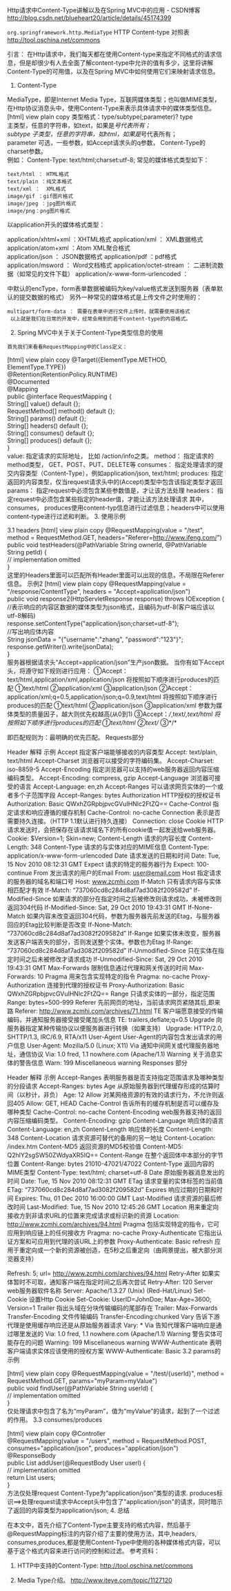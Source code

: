Http请求中Content-Type讲解以及在Spring MVC中的应用 - CSDN博客 http://blog.csdn.net/blueheart20/article/details/45174399

`org.springframework.http.MediaType`
HTTP Content-type 对照表 http://tool.oschina.net/commons


引言： 在Http请求中，我们每天都在使用Content-type来指定不同格式的请求信息，但是却很少有人去全面了解content-type中允许的值有多少，这里将讲解Content-Type的可用值，以及在Spring MVC中如何使用它们来映射请求信息。

1.  Content-Type

  MediaType，即是Internet Media Type，互联网媒体类型；也叫做MIME类型，在Http协议消息头中，使用Content-Type来表示具体请求中的媒体类型信息。
[html] view plain copy
类型格式：type/subtype(;parameter)? type  
主类型，任意的字符串，如text，如果是*号代表所有；   
subtype 子类型，任意的字符串，如html，如果是*号代表所有；   
parameter 可选，一些参数，如Accept请求头的q参数， Content-Type的 charset参数。   
 例如： Content-Type: text/html;charset:utf-8;
 常见的媒体格式类型如下：

    text/html ： HTML格式
    text/plain ：纯文本格式      
    text/xml ：  XML格式
    image/gif ：gif图片格式    
    image/jpeg ：jpg图片格式 
    image/png：png图片格式
   以application开头的媒体格式类型：

   application/xhtml+xml ：XHTML格式
   application/xml     ： XML数据格式
   application/atom+xml  ：Atom XML聚合格式    
   application/json    ： JSON数据格式
   application/pdf       ：pdf格式  
   application/msword  ： Word文档格式
   application/octet-stream ： 二进制流数据（如常见的文件下载）
   application/x-www-form-urlencoded ： <form encType=””>中默认的encType，form表单数据被编码为key/value格式发送到服务器（表单默认的提交数据的格式）
   另外一种常见的媒体格式是上传文件之时使用的：

    multipart/form-data ： 需要在表单中进行文件上传时，就需要使用该格式
     以上就是我们在日常的开发中，经常会用到的若干content-type的内容格式。
2.   Spring MVC中关于关于Content-Type类型信息的使用

    首先我们来看看RequestMapping中的Class定义：
[html] view plain copy
@Target({ElementType.METHOD, ElementType.TYPE})  
@Retention(RetentionPolicy.RUNTIME)  
@Documented  
@Mapping  
public @interface RequestMapping {  
      String[] value() default {};  
      RequestMethod[] method() default {};  
      String[] params() default {};  
      String[] headers() default {};  
      String[] consumes() default {};  
      String[] produces() default {};  
}  
value:  指定请求的实际地址， 比如 /action/info之类。
method：  指定请求的method类型， GET、POST、PUT、DELETE等
consumes： 指定处理请求的提交内容类型（Content-Type），例如application/json, text/html;
produces:    指定返回的内容类型，仅当request请求头中的(Accept)类型中包含该指定类型才返回
params： 指定request中必须包含某些参数值是，才让该方法处理
headers： 指定request中必须包含某些指定的header值，才能让该方法处理请求
其中，consumes， produces使用content-typ信息进行过滤信息；headers中可以使用content-type进行过滤和判断。
3. 使用示例

  3.1 headers
[html] view plain copy
@RequestMapping(value = "/test", method = RequestMethod.GET, headers="Referer=http://www.ifeng.com/")    
public void testHeaders(@PathVariable String ownerId, @PathVariable String petId) {        
  // implementation omitted    
}   
  这里的Headers里面可以匹配所有Header里面可以出现的信息，不局限在Referer信息。
  示例2
[html] view plain copy
@RequestMapping(value = "/response/ContentType", headers = "Accept=application/json")    
public void response2(HttpServletResponse response) throws IOException {    
    //表示响应的内容区数据的媒体类型为json格式，且编码为utf-8(客户端应该以utf-8解码)    
    response.setContentType("application/json;charset=utf-8");    
    //写出响应体内容    
    String jsonData = "{\"username\":\"zhang\", \"password\":\"123\"}";    
    response.getWriter().write(jsonData);    
}    
服务器根据请求头“Accept=application/json”生产json数据。
当你有如下Accept头，将遵守如下规则进行应用：
①Accept：text/html,application/xml,application/json
      将按照如下顺序进行produces的匹配 ①text/html ②application/xml ③application/json
②Accept：application/xml;q=0.5,application/json;q=0.9,text/html
      将按照如下顺序进行produces的匹配 ①text/html ②application/json ③application/xml
      参数为媒体类型的质量因子，越大则优先权越高(从0到1)
③Accept：*/*,text/*,text/html
      将按照如下顺序进行produces的匹配 ①text/html ②text/* ③*/*


即匹配规则为：最明确的优先匹配。
Requests部分

Header	解释	示例
Accept	指定客户端能够接收的内容类型	Accept: text/plain, text/html
Accept-Charset	浏览器可以接受的字符编码集。	Accept-Charset: iso-8859-5
Accept-Encoding	指定浏览器可以支持的web服务器返回内容压缩编码类型。	Accept-Encoding: compress, gzip
Accept-Language	浏览器可接受的语言	Accept-Language: en,zh
Accept-Ranges	可以请求网页实体的一个或者多个子范围字段	Accept-Ranges: bytes
Authorization	HTTP授权的授权证书	Authorization: Basic QWxhZGRpbjpvcGVuIHNlc2FtZQ==
Cache-Control	指定请求和响应遵循的缓存机制	Cache-Control: no-cache
Connection	表示是否需要持久连接。（HTTP 1.1默认进行持久连接）	Connection: close
Cookie	HTTP请求发送时，会把保存在该请求域名下的所有cookie值一起发送给web服务器。	Cookie: $Version=1; Skin=new;
Content-Length	请求的内容长度	Content-Length: 348
Content-Type	请求的与实体对应的MIME信息	Content-Type: application/x-www-form-urlencoded
Date	请求发送的日期和时间	Date: Tue, 15 Nov 2010 08:12:31 GMT
Expect	请求的特定的服务器行为	Expect: 100-continue
From	发出请求的用户的Email	From: user@email.com
Host	指定请求的服务器的域名和端口号	Host: www.zcmhi.com
If-Match	只有请求内容与实体相匹配才有效	If-Match: “737060cd8c284d8af7ad3082f209582d”
If-Modified-Since	如果请求的部分在指定时间之后被修改则请求成功，未被修改则返回304代码	If-Modified-Since: Sat, 29 Oct 2010 19:43:31 GMT
If-None-Match	如果内容未改变返回304代码，参数为服务器先前发送的Etag，与服务器回应的Etag比较判断是否改变	If-None-Match: “737060cd8c284d8af7ad3082f209582d”
If-Range	如果实体未改变，服务器发送客户端丢失的部分，否则发送整个实体。参数也为Etag	If-Range: “737060cd8c284d8af7ad3082f209582d”
If-Unmodified-Since	只在实体在指定时间之后未被修改才请求成功	If-Unmodified-Since: Sat, 29 Oct 2010 19:43:31 GMT
Max-Forwards	限制信息通过代理和网关传送的时间	Max-Forwards: 10
Pragma	用来包含实现特定的指令	Pragma: no-cache
Proxy-Authorization	连接到代理的授权证书	Proxy-Authorization: Basic QWxhZGRpbjpvcGVuIHNlc2FtZQ==
Range	只请求实体的一部分，指定范围	Range: bytes=500-999
Referer	先前网页的地址，当前请求网页紧随其后,即来路	Referer: http://www.zcmhi.com/archives/71.html
TE	客户端愿意接受的传输编码，并通知服务器接受接受尾加头信息	TE: trailers,deflate;q=0.5
Upgrade	向服务器指定某种传输协议以便服务器进行转换（如果支持）	Upgrade: HTTP/2.0, SHTTP/1.3, IRC/6.9, RTA/x11
User-Agent	User-Agent的内容包含发出请求的用户信息	User-Agent: Mozilla/5.0 (Linux; X11)
Via	通知中间网关或代理服务器地址，通信协议	Via: 1.0 fred, 1.1 nowhere.com (Apache/1.1)
Warning	关于消息实体的警告信息	Warn: 199 Miscellaneous warning
Responses 部分 

Header	解释	示例
Accept-Ranges	表明服务器是否支持指定范围请求及哪种类型的分段请求	Accept-Ranges: bytes
Age	从原始服务器到代理缓存形成的估算时间（以秒计，非负）	Age: 12
Allow	对某网络资源的有效的请求行为，不允许则返回405	Allow: GET, HEAD
Cache-Control	告诉所有的缓存机制是否可以缓存及哪种类型	Cache-Control: no-cache
Content-Encoding	web服务器支持的返回内容压缩编码类型。	Content-Encoding: gzip
Content-Language	响应体的语言	Content-Language: en,zh
Content-Length	响应体的长度	Content-Length: 348
Content-Location	请求资源可替代的备用的另一地址	Content-Location: /index.htm
Content-MD5	返回资源的MD5校验值	Content-MD5: Q2hlY2sgSW50ZWdyaXR5IQ==
Content-Range	在整个返回体中本部分的字节位置	Content-Range: bytes 21010-47021/47022
Content-Type	返回内容的MIME类型	Content-Type: text/html; charset=utf-8
Date	原始服务器消息发出的时间	Date: Tue, 15 Nov 2010 08:12:31 GMT
ETag	请求变量的实体标签的当前值	ETag: “737060cd8c284d8af7ad3082f209582d”
Expires	响应过期的日期和时间	Expires: Thu, 01 Dec 2010 16:00:00 GMT
Last-Modified	请求资源的最后修改时间	Last-Modified: Tue, 15 Nov 2010 12:45:26 GMT
Location	用来重定向接收方到非请求URL的位置来完成请求或标识新的资源	Location: http://www.zcmhi.com/archives/94.html
Pragma	包括实现特定的指令，它可应用到响应链上的任何接收方	Pragma: no-cache
Proxy-Authenticate	它指出认证方案和可应用到代理的该URL上的参数	Proxy-Authenticate: Basic
refresh	应用于重定向或一个新的资源被创造，在5秒之后重定向（由网景提出，被大部分浏览器支持）	
 
 
Refresh: 5; url=
http://www.zcmhi.com/archives/94.html
Retry-After	如果实体暂时不可取，通知客户端在指定时间之后再次尝试	Retry-After: 120
Server	web服务器软件名称	Server: Apache/1.3.27 (Unix) (Red-Hat/Linux)
Set-Cookie	设置Http Cookie	Set-Cookie: UserID=JohnDoe; Max-Age=3600; Version=1
Trailer	指出头域在分块传输编码的尾部存在	Trailer: Max-Forwards
Transfer-Encoding	文件传输编码	Transfer-Encoding:chunked
Vary	告诉下游代理是使用缓存响应还是从原始服务器请求	Vary: *
Via	告知代理客户端响应是通过哪里发送的	Via: 1.0 fred, 1.1 nowhere.com (Apache/1.1)
Warning	警告实体可能存在的问题	Warning: 199 Miscellaneous warning
WWW-Authenticate	表明客户端请求实体应该使用的授权方案	WWW-Authenticate: Basic
3.2 params的示例

[html] view plain copy
@RequestMapping(value = "/test/{userId}", method = RequestMethod.GET, params="myParam=myValue")    
public void findUser(@PathVariable String userId) {        
  // implementation omitted    
}    
  仅处理请求中包含了名为“myParam”，值为“myValue”的请求，起到了一个过滤的作用。
3.3 consumes/produces

[html] view plain copy
@Controller    
@RequestMapping(value = "/users", method = RequestMethod.POST, consumes="application/json", produces="application/json")    
@ResponseBody  
public List<User> addUser(@RequestBody User userl) {        
    // implementation omitted    
    return List<User> users;  
}    
  方法仅处理request Content-Type为“application/json”类型的请求. produces标识==>处理request请求中Accept头中包含了"application/json"的请求，同时暗示了返回的内容类型为application/json;
4. 总结

  在本文中，首先介绍了Content-Type主要支持的格式内容，然后基于@RequestMapping标注的内容介绍了主要的使用方法，其中,headers, consumes,produces,都是使用Content-Type中使用的各种媒体格式内容，可以基于这个格式内容来进行访问的控制和过滤。
参考资料：

1.  HTTP中支持的Content-Type: http://tool.oschina.net/commons

2.  Media Type介绍。 http://www.iteye.com/topic/1127120